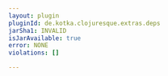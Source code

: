 ```yaml
---
layout: plugin
pluginId: de.kotka.clojuresque.extras.deps
jarSha1: INVALID
isJarAvailable: true
error: NONE
violations: []

---
```

